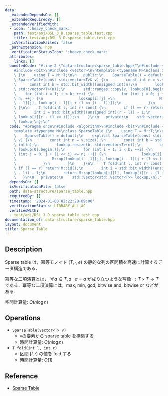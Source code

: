 ```yaml
---
data:
  _extendedDependsOn: []
  _extendedRequiredBy: []
  _extendedVerifiedWith:
  - icon: ':heavy_check_mark:'
    path: test/aoj/DSL_3_D.sparse_table.test.cpp
    title: test/aoj/DSL_3_D.sparse_table.test.cpp
  _isVerificationFailed: false
  _pathExtension: hpp
  _verificationStatusIcon: ':heavy_check_mark:'
  attributes:
    links: []
  bundledCode: "#line 2 \"data-structure/sparse_table.hpp\"\n#include <algorithm>\n\
    #include <bit>\n#include <vector>\n\ntemplate <typename M>\nclass SparseTable\
    \ {\n    using T = M::T;\n\n   public:\n    SparseTable() = default;\n    explicit\
    \ SparseTable(const std::vector<T>& v) {\n        const int n = v.size();\n  \
    \      const int b = std::bit_width((unsigned int)n);\n        lookup.resize(b,\
    \ std::vector<T>(n));\n        std::ranges::copy(v, lookup[0].begin());\n    \
    \    for (int i = 1; i < b; ++i) {\n            for (int j = 0; j + (1 << i) <=\
    \ n; ++j) {\n                lookup[i][j] =\n                    M::op(lookup[i\
    \ - 1][j], lookup[i - 1][j + (1 << (i - 1))]);\n            }\n        }\n   \
    \ }\n\n    T fold(int l, int r) const {\n        if (l == r) return M::id();\n\
    \        int i = std::bit_width((unsigned int)(r - l)) - 1;\n        return M::op(lookup[i][l],\
    \ lookup[i][r - (1 << i)]);\n    }\n\n   private:\n    std::vector<std::vector<T>>\
    \ lookup;\n};\n"
  code: "#pragma once\n#include <algorithm>\n#include <bit>\n#include <vector>\n\n\
    template <typename M>\nclass SparseTable {\n    using T = M::T;\n\n   public:\n\
    \    SparseTable() = default;\n    explicit SparseTable(const std::vector<T>&\
    \ v) {\n        const int n = v.size();\n        const int b = std::bit_width((unsigned\
    \ int)n);\n        lookup.resize(b, std::vector<T>(n));\n        std::ranges::copy(v,\
    \ lookup[0].begin());\n        for (int i = 1; i < b; ++i) {\n            for\
    \ (int j = 0; j + (1 << i) <= n; ++j) {\n                lookup[i][j] =\n    \
    \                M::op(lookup[i - 1][j], lookup[i - 1][j + (1 << (i - 1))]);\n\
    \            }\n        }\n    }\n\n    T fold(int l, int r) const {\n       \
    \ if (l == r) return M::id();\n        int i = std::bit_width((unsigned int)(r\
    \ - l)) - 1;\n        return M::op(lookup[i][l], lookup[i][r - (1 << i)]);\n \
    \   }\n\n   private:\n    std::vector<std::vector<T>> lookup;\n};"
  dependsOn: []
  isVerificationFile: false
  path: data-structure/sparse_table.hpp
  requiredBy: []
  timestamp: '2024-01-08 02:22:28+09:00'
  verificationStatus: LIBRARY_ALL_AC
  verifiedWith:
  - test/aoj/DSL_3_D.sparse_table.test.cpp
documentation_of: data-structure/sparse_table.hpp
layout: document
title: Sparse Table
---
```


## Description

Sparse table は，冪等モノイド $(T, \cdot, e)$ の静的な列の区間積を高速に計算するデータ構造である．

冪等な二項演算とは， $\forall a \in T, a \cdot a = a$ が成り立つような写像 $\cdot: T \times T \rightarrow T$ である．冪等な二項演算には，max, min, gcd, bitwise and, bitwise or などがある．

空間計算量: $O(n \log n)$

## Operations

- `SparseTable(vector<T> v)`
    - `v`の要素から sparse table を構築する
    - 時間計算量: $O(n \log n)$
- `T fold(int l, int r)`
    - 区間 $[l, r)$ の値を fold する
    - 時間計算量: $O(1)$

## Reference

- [Sparse Table](https://cp-algorithms.com/data_structures/sparse-table.html)